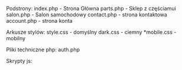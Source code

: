 Podstrony:
	index.php - Strona Główna
	parts.php - Sklep z częściamui
	salon.php - Salon samochodowy
	contact.php - strona kontaktowa
	account.php - strona konta

Arkusze stylów:
	style.css - domyślny
	dark.css - ciemny
 	*mobile.css - mobilny

Pliki techniczne php:
 	auth.php

Skrypty js:
